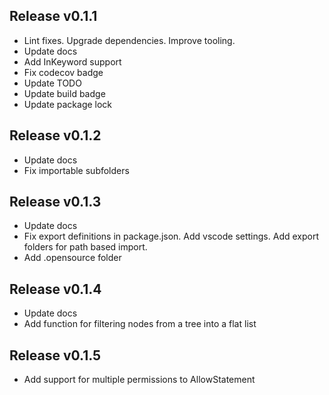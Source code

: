 ## Release v0.1.1

- Lint fixes. Upgrade dependencies. Improve tooling.
- Update docs
- Add InKeyword support
- Fix codecov badge
- Update TODO
- Update build badge
- Update package lock

## Release v0.1.2

- Update docs
- Fix importable subfolders

## Release v0.1.3

- Update docs
- Fix export definitions in package.json. Add vscode settings. Add export folders for path based import.
- Add .opensource folder

## Release v0.1.4

- Update docs
- Add function for filtering nodes from a tree into a flat list

## Release v0.1.5

- Add support for multiple permissions to AllowStatement
